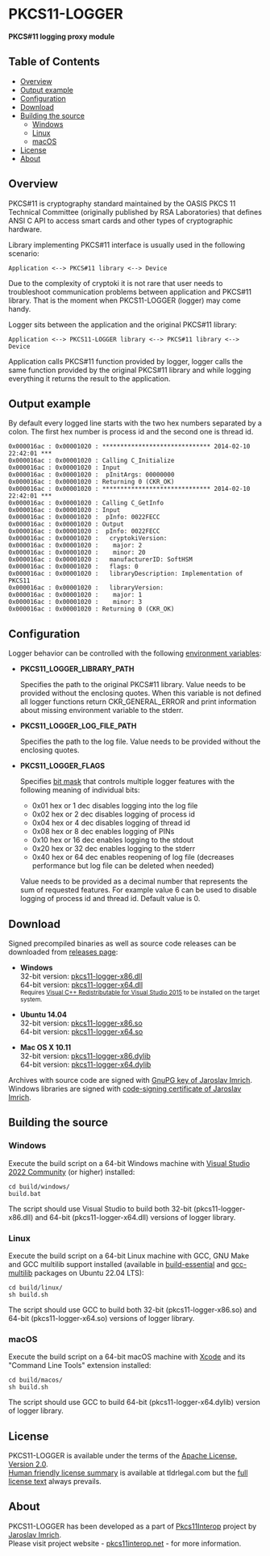 PKCS11-LOGGER
=============
**PKCS#11 logging proxy module**

## Table of Contents

* [Overview](#overview)
* [Output example](#output-example)
* [Configuration](#configuration)
* [Download](#download)
* [Building the source](#building-the-source)
  * [Windows](#windows)
  * [Linux](#linux)
  * [macOS](#macos)
* [License](#license)
* [About](#about)

## Overview

PKCS#11 is cryptography standard maintained by the OASIS PKCS 11 Technical Committee (originally published by RSA Laboratories) that defines ANSI C API to access smart cards and other types of cryptographic hardware.

Library implementing PKCS#11 interface is usually used in the following scenario:

	Application <--> PKCS#11 library <--> Device

Due to the complexity of cryptoki it is not rare that user needs to troubleshoot communication problems between application and PKCS#11 library. That is the moment when PKCS11-LOGGER (logger) may come handy.

Logger sits between the application and the original PKCS#11 library:

	Application <--> PKCS11-LOGGER library <--> PKCS#11 library <--> Device

Application calls PKCS#11 function provided by logger, logger calls the same function provided by the original PKCS#11 library and while logging everything it returns the result to the application.

## Output example

By default every logged line starts with the two hex numbers separated by a colon. The first hex number is process id and the second one is thread id.

	0x000016ac : 0x00001020 : ****************************** 2014-02-10 22:42:01 ***
	0x000016ac : 0x00001020 : Calling C_Initialize
	0x000016ac : 0x00001020 : Input
	0x000016ac : 0x00001020 :  pInitArgs: 00000000
	0x000016ac : 0x00001020 : Returning 0 (CKR_OK)
	0x000016ac : 0x00001020 : ****************************** 2014-02-10 22:42:01 ***
	0x000016ac : 0x00001020 : Calling C_GetInfo
	0x000016ac : 0x00001020 : Input
	0x000016ac : 0x00001020 :  pInfo: 0022FECC
	0x000016ac : 0x00001020 : Output
	0x000016ac : 0x00001020 :  pInfo: 0022FECC
	0x000016ac : 0x00001020 :   cryptokiVersion:
	0x000016ac : 0x00001020 :    major: 2
	0x000016ac : 0x00001020 :    minor: 20
	0x000016ac : 0x00001020 :   manufacturerID: SoftHSM                         
	0x000016ac : 0x00001020 :   flags: 0
	0x000016ac : 0x00001020 :   libraryDescription: Implementation of PKCS11        
	0x000016ac : 0x00001020 :   libraryVersion:
	0x000016ac : 0x00001020 :    major: 1
	0x000016ac : 0x00001020 :    minor: 3
	0x000016ac : 0x00001020 : Returning 0 (CKR_OK)

## Configuration

Logger behavior can be controlled with the following [environment variables](http://en.wikipedia.org/wiki/Environment_variable):

* **PKCS11_LOGGER_LIBRARY_PATH**

  Specifies the path to the original PKCS#11 library. Value needs to be provided without the enclosing quotes. When this variable is not defined all logger functions return CKR_GENERAL_ERROR and print information about missing environment variable to the stderr.

* **PKCS11_LOGGER_LOG_FILE_PATH**

  Specifies the path to the log file. Value needs to be provided without the enclosing quotes.

* **PKCS11_LOGGER_FLAGS**

  Specifies [bit mask](http://en.wikipedia.org/wiki/Mask_(computing)) that controls multiple logger features with the following meaning of individual bits:
  
  * 0x01 hex or 1 dec disables logging into the log file
  * 0x02 hex or 2 dec disables logging of process id
  * 0x04 hex or 4 dec disables logging of thread id
  * 0x08 hex or 8 dec enables logging of PINs
  * 0x10 hex or 16 dec enables logging to the stdout
  * 0x20 hex or 32 dec enables logging to the stderr
  * 0x40 hex or 64 dec enables reopening of log file (decreases performance but log file can be deleted when needed)

  Value needs to be provided as a decimal number that represents the sum of requested features. For example value 6 can be used to disable logging of process id and thread id. Default value is 0.

## Download

Signed precompiled binaries as well as source code releases can be downloaded from [releases page](https://github.com/Pkcs11Interop/pkcs11-logger/releases):

 * **Windows**  
   32-bit version: [pkcs11-logger-x86.dll](https://github.com/Pkcs11Interop/pkcs11-logger/releases/download/v2.2.0/pkcs11-logger-x86.dll)  
   64-bit version: [pkcs11-logger-x64.dll](https://github.com/Pkcs11Interop/pkcs11-logger/releases/download/v2.2.0/pkcs11-logger-x64.dll)  
   <sub>Requires [Visual C++ Redistributable for Visual Studio 2015](http://www.microsoft.com/en-us/download/details.aspx?id=48145) to be installed on the target system.</sub>
   
 * **Ubuntu 14.04**  
   32-bit version: [pkcs11-logger-x86.so](https://github.com/Pkcs11Interop/pkcs11-logger/releases/download/v2.2.0/pkcs11-logger-x86.so)  
   64-bit version: [pkcs11-logger-x64.so](https://github.com/Pkcs11Interop/pkcs11-logger/releases/download/v2.2.0/pkcs11-logger-x64.so)
   
 * **Mac OS X 10.11**  
   32-bit version: [pkcs11-logger-x86.dylib](https://github.com/Pkcs11Interop/pkcs11-logger/releases/download/v2.2.0/pkcs11-logger-x86.dylib)  
   64-bit version: [pkcs11-logger-x64.dylib](https://github.com/Pkcs11Interop/pkcs11-logger/releases/download/v2.2.0/pkcs11-logger-x64.dylib)

Archives with source code are signed with [GnuPG key of Jaroslav Imrich](https://www.jimrich.sk/crypto/).  
Windows libraries are signed with [code-signing certificate of Jaroslav Imrich](https://www.jimrich.sk/crypto/).

## Building the source

### Windows

Execute the build script on a 64-bit Windows machine with [Visual Studio 2022 Community](https://visualstudio.microsoft.com/vs/community/) (or higher) installed:

	cd build/windows/
	build.bat
	
The script should use Visual Studio to build both 32-bit (pkcs11-logger-x86.dll) and 64-bit (pkcs11-logger-x64.dll) versions of logger library.

### Linux

Execute the build script on a 64-bit Linux machine with GCC, GNU Make and GCC multilib support installed (available in [build-essential](https://packages.ubuntu.com/jammy/build-essential) and [gcc-multilib](https://packages.ubuntu.com/jammy/gcc-multilib) packages on Ubuntu 22.04 LTS):

	cd build/linux/
	sh build.sh

The script should use GCC to build both 32-bit (pkcs11-logger-x86.so) and 64-bit (pkcs11-logger-x64.so) versions of logger library.

### macOS

Execute the build script on a 64-bit macOS machine with [Xcode](https://developer.apple.com/xcode/) and its "Command Line Tools" extension installed:

	cd build/macos/
	sh build.sh

The script should use GCC to build 64-bit (pkcs11-logger-x64.dylib) version of logger library.

## License

PKCS11-LOGGER is available under the terms of the [Apache License, Version 2.0](http://www.apache.org/licenses/LICENSE-2.0).  
[Human friendly license summary](https://www.tldrlegal.com/l/apache2) is available at tldrlegal.com but the [full license text](LICENSE.md) always prevails.

## About

PKCS11-LOGGER has been developed as a part of [Pkcs11Interop](http://www.pkcs11interop.net/) project by [Jaroslav Imrich](http://www.jimrich.sk/).  
Please visit project website - [pkcs11interop.net](http://www.pkcs11interop.net) - for more information.
